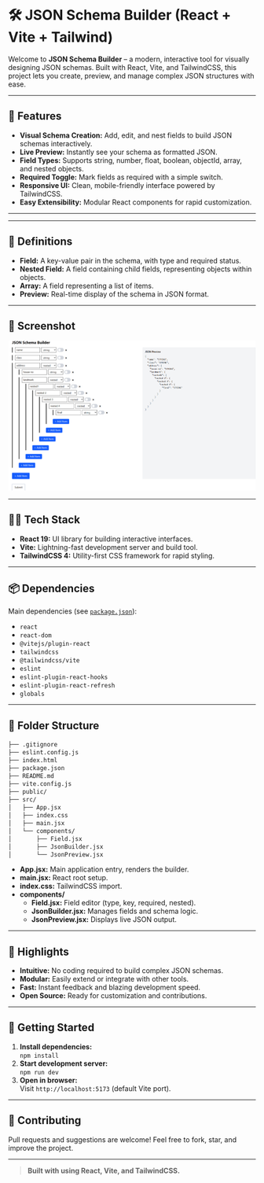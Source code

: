 # 🛠️ JSON Schema Builder (React + Vite + Tailwind)

Welcome to **JSON Schema Builder** – a modern, interactive tool for visually designing JSON schemas. Built with React, Vite, and TailwindCSS, this project lets you create, preview, and manage complex JSON structures with ease.

---

## 🚀 Features

- **Visual Schema Creation:** Add, edit, and nest fields to build JSON schemas interactively.
- **Live Preview:** Instantly see your schema as formatted JSON.
- **Field Types:** Supports string, number, float, boolean, objectId, array, and nested objects.
- **Required Toggle:** Mark fields as required with a simple switch.
- **Responsive UI:** Clean, mobile-friendly interface powered by TailwindCSS.
- **Easy Extensibility:** Modular React components for rapid customization.

---



---

## 📖 Definitions

- **Field:** A key-value pair in the schema, with type and required status.
- **Nested Field:** A field containing child fields, representing objects within objects.
- **Array:** A field representing a list of items.
- **Preview:** Real-time display of the schema in JSON format.

---

## 📖 Screenshot
![alt text](image.png)

---

## 🧑‍💻 Tech Stack

- **React 19:** UI library for building interactive interfaces.
- **Vite:** Lightning-fast development server and build tool.
- **TailwindCSS 4:** Utility-first CSS framework for rapid styling.

---

## 📦 Dependencies

Main dependencies (see [`package.json`](package.json)):
- `react`
- `react-dom`
- `@vitejs/plugin-react`
- `tailwindcss`
- `@tailwindcss/vite`
- `eslint`
- `eslint-plugin-react-hooks`
- `eslint-plugin-react-refresh`
- `globals`

---

## 📁 Folder Structure

```
├── .gitignore
├── eslint.config.js
├── index.html
├── package.json
├── README.md
├── vite.config.js
├── public/
├── src/
│   ├── App.jsx
│   ├── index.css
│   ├── main.jsx
│   └── components/
│       ├── Field.jsx
│       ├── JsonBuilder.jsx
│       └── JsonPreview.jsx
```

- **App.jsx:** Main application entry, renders the builder.
- **main.jsx:** React root setup.
- **index.css:** TailwindCSS import.
- **components/**
  - **Field.jsx:** Field editor (type, key, required, nested).
  - **JsonBuilder.jsx:** Manages fields and schema logic.
  - **JsonPreview.jsx:** Displays live JSON output.

---

## 🌟 Highlights

- **Intuitive:** No coding required to build complex JSON schemas.
- **Modular:** Easily extend or integrate with other tools.
- **Fast:** Instant feedback and blazing development speed.
- **Open Source:** Ready for customization and contributions.

---

## 🏁 Getting Started

1. **Install dependencies:**  
   `npm install`
2. **Start development server:**  
   `npm run dev`
3. **Open in browser:**  
   Visit `http://localhost:5173` (default Vite port).

---

## 🤝 Contributing

Pull requests and suggestions are welcome! Feel free to fork, star, and improve the project.


---

> **Built with using React, Vite, and TailwindCSS.**
